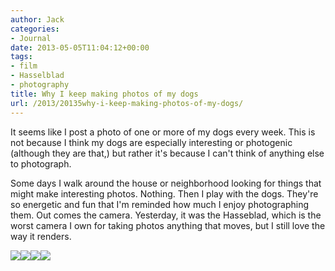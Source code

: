```yaml
---
author: Jack
categories:
- Journal
date: 2013-05-05T11:04:12+00:00
tags:
- film
- Hasselblad
- photography
title: Why I keep making photos of my dogs
url: /2013/20135why-i-keep-making-photos-of-my-dogs/
---
```


It seems like I post a photo of one or more of my dogs every week. This is not because I think my dogs are especially interesting or photogenic (although they are that,) but rather it's because I can't think of anything else to photograph.

Some days I walk around the house or neighborhood looking for things that might make interesting photos. Nothing. Then I play with the dogs. They're so energetic and fun that I'm reminded how much I enjoy photographing them. Out comes the camera. Yesterday, it was the Hasseblad, which is the worst camera I own for taking photos anything that moves, but I still love the way it renders.</p> 

<div class="image-gallery-wrapper">
  <img src="/img/2013/05/2013-Roll-015_03.jpg" /><img src="/img/2013/05/2013-Roll-015_10.jpg" /><img src="/img/2013/05/2013-Roll-015_06.jpg" /><img src="/img/2013/05/2013-Roll-015_04.jpg" />
</div>
